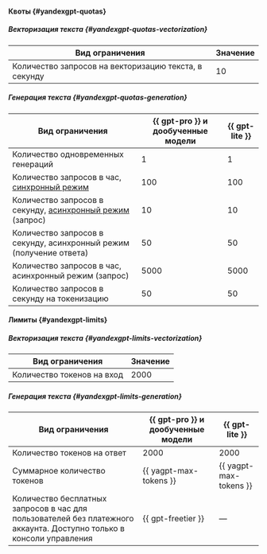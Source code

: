#### Квоты {#yandexgpt-quotas}

##### Векторизация текста {#yandexgpt-quotas-vectorization}

Вид ограничения | Значение
----- | -----
Количество запросов на векторизацию текста, в секунду | 10

##### Генерация текста {#yandexgpt-quotas-generation}

Вид ограничения | {{ gpt-pro }} и дообученные модели | {{ gpt-lite }} 
----- | ----- | -----
Количество одновременных генераций | 1 | 1
Количество запросов в час, [синхронный режим](../yandexgpt/concepts/index.md#working-mode) | 100 | 100
Количество запросов в секунду, [асинхронный режим](../yandexgpt/concepts/index.md#working-mode) (запрос) | 10 | 10
Количество запросов в секунду, асинхронный режим (получение ответа) | 50 | 50
Количество запросов в час, асинхронный режим (запрос) | 5000 | 5000
Количество запросов в секунду на токенизацию | 50 | 50

#### Лимиты {#yandexgpt-limits}

##### Векторизация текста {#yandexgpt-limits-vectorization}

Вид ограничения | Значение
----- | -----
Количество токенов на вход | 2000

##### Генерация текста  {#yandexgpt-limits-generation}

Вид ограничения | {{ gpt-pro }} и дообученные модели | {{ gpt-lite }} 
----- | ----- | -----
Количество токенов на ответ | 2000 | 2000
Суммарное количество токенов | {{ yagpt-max-tokens }} | {{ yagpt-max-tokens }}
Количество бесплатных запросов в час для пользователей без платежного аккаунта. Доступно только в консоли управления | {{ gpt-freetier }} | —
